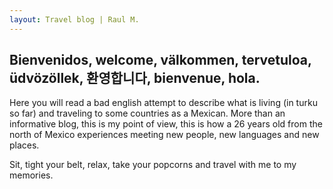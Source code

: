 ```yaml
---
layout: Travel blog | Raul M.
---
```


## Bienvenidos, welcome, välkommen, tervetuloa, üdvözöllek, 환영합니다, bienvenue, hola.

Here you will read a bad english attempt to describe what is living (in turku so far) and traveling to some countries as a Mexican.
More than an informative blog, this is my point of view, this is how a 26 years old from the north of Mexico experiences meeting new people, new languages and new places.

Sit, tight your belt, relax, take your popcorns and travel with me to my memories.
